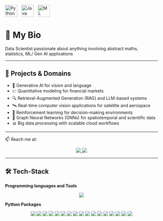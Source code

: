 <p>
  <img src="https://user-images.githubusercontent.com/74038190/212257472-08e52665-c503-4bd9-aa20-f5a4dae769b5.gif" alt="Python" width="40" height="40" style="margin-right:10px;"/>
  <img src="https://user-images.githubusercontent.com/74038190/212257454-16e3712e-945a-4ca2-b238-408ad0bf87e6.gif" alt="Java" width="40" height="40" style="margin-right:10px;"/>
  <img src="https://media3.giphy.com/media/v1.Y2lkPTc5MGI3NjExdnVzaHFndTlpdGx3Y3YydzYwM2p1Njk0bWFoaGs0aW1jZ2Z6ZG9jNSZlcD12MV9pbnRlcm5hbF9naWZfYnlfaWQmY3Q9cw/fe6NAMLeTWZq3v9Nmg/giphy.gif" alt="ML" height="40"/>
</p>

# 💼 My Bio
Data Scientist passionate about anything involving abstract maths, statistics, ML/ Gen AI applixations


---

## 🔭 Projects & Domains

- 🧠 Generative AI for vision and language  
- 💹 Quantitative modeling for financial markets  
- 🔍 Retrieval-Augmented Generation (RAG) and LLM-based systems  
- 🛰️ Real-time computer vision applications for satellite and aerospace
- 🔁 Reinforcement learning for decision-making environments  
- 🧠 Graph Neural Networks (GNNs) for spatiotemporal and scientific data   
- 📊 Big data processing with scalable cloud workflows  

---


📫 Reach me at:
<br>

<div align="center">
  <a href="aditibalaji13@gmail.com">
    <img src="https://img.shields.io/badge/Gmail-333333?style=for-the-badge&logo=gmail&logoColor=red" />
  </a>
  <a href="https://linkedin.com/in/aditibalaji" target="_blank">
    <img src="https://img.shields.io/badge/LinkedIn-0077B5?style=for-the-badge&logo=linkedin&logoColor=white" target="_blank" />
  </a>
</div>

<hr>


## 🛠️ Tech-Stack

**Programming languages and Tools**
<p align="center">
  <img src="https://skillicons.dev/icons?i=python,mysql,java,aws,c,html,git,linux,r,matlab,latex,visualstudio,octave,vscode" />
</p>

**Python Packages**
<p align="center">
  <img src="https://img.shields.io/badge/HuggingFace-%23FFD21F.svg?logo=huggingface&logoColor=black" />
  <img src="https://img.shields.io/badge/LlamaIndex-%23323330.svg?logo=python&logoColor=white" />
  <img src="https://img.shields.io/badge/TensorFlow-%23FF6F00.svg?logo=tensorflow&logoColor=white" />
  <img src="https://img.shields.io/badge/PyTorch-%23EE4C2C.svg?logo=pytorch&logoColor=white" />
  <img src="https://img.shields.io/badge/OpenCV-%23004894.svg?logo=opencv&logoColor=white" />
  <img src="https://img.shields.io/badge/Boosting-%2300BFFF.svg?logo=scikitlearn&logoColor=white" />
  <img src="https://img.shields.io/badge/PySpark-%23E25A1C.svg?logo=apachespark&logoColor=white" />
  <img src="https://img.shields.io/badge/Scikit--learn-%23F7931E.svg?logo=scikit-learn&logoColor=white" />
  <img src="https://img.shields.io/badge/NumPy-%230132A5.svg?logo=numpy&logoColor=white" />
  <img src="https://img.shields.io/badge/Pandas-%23150458.svg?logo=pandas&logoColor=white" />
  <img src="https://img.shields.io/badge/Matplotlib-%230079C1.svg?logo=python&logoColor=white" />
  <img src="https://img.shields.io/badge/Plotly-%23000000.svg?logo=plotly&logoColor=white" />
  <img src="https://img.shields.io/badge/Seaborn-%2301687C.svg?logo=python&logoColor=white" />
  <img src="https://img.shields.io/badge/PIL-%23ffffff.svg?logo=python&logoColor=black" />
  <img src="https://img.shields.io/badge/Ollama-%23000000.svg?logo=openai&logoColor=white" />
  <img src="https://img.shields.io/badge/LangChain-%2300B386.svg?logo=python&logoColor=white" />
  <img src="https://img.shields.io/badge/SciPy-%230C55A5.svg?logo=scipy&logoColor=white" />
</p>

<!--
**Aditi-balaji-13/Aditi-balaji-13** is a ✨ _special_ ✨ repository because its `README.md` (this file) appears on your GitHub profile.

Here are some ideas to get you started:

- 🔭 I’m currently working on ...
- 🌱 I’m currently learning ...
- 👯 I’m looking to collaborate on ...
- 🤔 I’m looking for help with ...
- 💬 Ask me about ...
- 📫 How to reach me: ...
- 😄 Pronouns: ...
- ⚡ Fun fact: ...
-->
